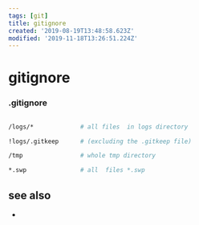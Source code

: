 ```yaml
---
tags: [git]
title: gitignore
created: '2019-08-19T13:48:58.623Z'
modified: '2019-11-18T13:26:51.224Z'
---
```


# gitignore

### .gitignore
```sh

/logs/*             # all files  in logs directory

!logs/.gitkeep      # (excluding the .gitkeep file)

/tmp                # whole tmp directory

*.swp               # all  files *.swp
```

## see also
- 
